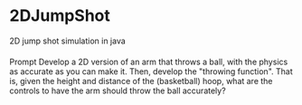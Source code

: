 # 2DJumpShot
2D jump shot simulation in java 

####
Prompt
Develop a 2D version of an arm that throws a ball, with the physics as accurate as you can make it. Then, develop the "throwing function". That is, given the height and distance of the (basketball) hoop, what are the controls to have the arm should throw the ball accurately?

